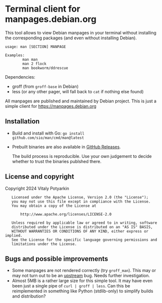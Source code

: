 # Terminal client for manpages.debian.org

This tool allows to view Debian manpages in your terminal without installing
the corresponding packages (and even without installing Debian).

```
usage: man [SECTION] MANPAGE

Examples:
        man man
        man 2 flock
        man bookworm/ddrescue
```

Dependencies:

  - groff (from `groff-base` in Debian)
  - less (or any other pager, will fall back to `cat` if nothing else found)

All manpages are published and maintained by Debian project.
This is just a simple client for <https://manpages.debian.org>


## Installation

  - Build and install with Go: `go install github.com/sio/man/cmd/man@latest`

  - Prebuilt binaries are also available in [GitHub Releases](https://github.com/sio/man/releases).

    The build process is reproducible.
    Use your own judgement to decide whether to trust the binaries publshed there.


## License and copyright

Copyright 2024 Vitaly Potyarkin

```
   Licensed under the Apache License, Version 2.0 (the "License");
   you may not use this file except in compliance with the License.
   You may obtain a copy of the License at

       http://www.apache.org/licenses/LICENSE-2.0

   Unless required by applicable law or agreed to in writing, software
   distributed under the License is distributed on an "AS IS" BASIS,
   WITHOUT WARRANTIES OR CONDITIONS OF ANY KIND, either express or implied.
   See the License for the specific language governing permissions and
   limitations under the License.
```


## Bugs and possible improvements

- Some manpages are not rendered correctly (try `groff_man`). This may or may
  not turn out to be an [upstream] bug. Needs further investigation.
- Almost 5MB is a rather large size for this simple tool.
  It may have even been just a single pipe of `curl | groff | less`.
  Can this be reimplemented in something like Python (stdlib-only) to simplify
  builds and distribution?

[upstream]: https://github.com/Debian/debiman/

